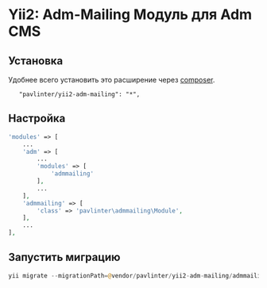 Yii2: Adm-Mailing Модуль для Adm CMS
================

Установка
------------
Удобнее всего установить это расширение через [composer](http://getcomposer.org/download/).

```
   "pavlinter/yii2-adm-mailing": "*",
```

Настройка
-------------
```php
'modules' => [
    ...
    'adm' => [
        ...
        'modules' => [
            'admmailing'
        ],
        ...
    ],
    'admmailing' => [
        'class' => 'pavlinter\admmailing\Module',
    ],
    ...
],
```

Запустить миграцию
-------------
```php
yii migrate --migrationPath=@vendor/pavlinter/yii2-adm-mailing/admmailing/migrations
```